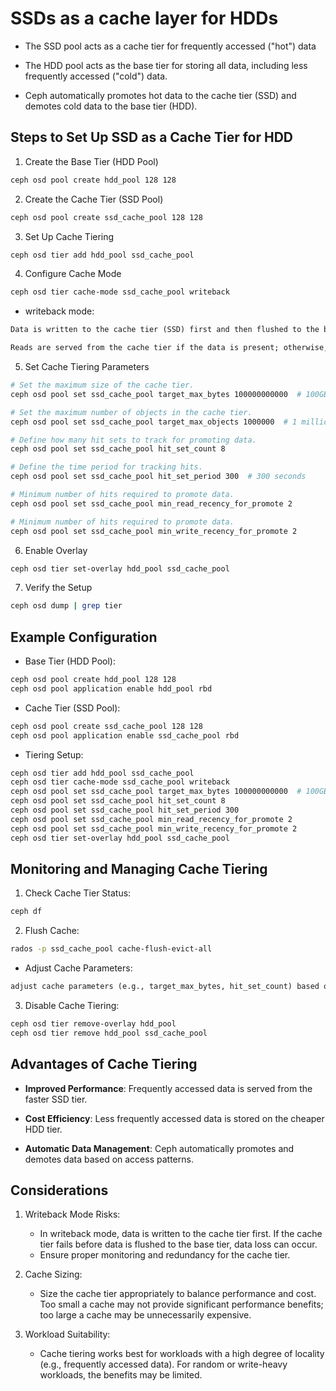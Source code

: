# SSDs as a cache layer for HDDs

- The SSD pool acts as a cache tier for frequently accessed ("hot") data
- The HDD pool acts as the base tier for storing all data, including less frequently accessed ("cold") data.

- Ceph automatically promotes hot data to the cache tier (SSD) and demotes cold data to the base tier (HDD).

## Steps to Set Up SSD as a Cache Tier for HDD

1. Create the Base Tier (HDD Pool)

```sh
ceph osd pool create hdd_pool 128 128
```

2. Create the Cache Tier (SSD Pool)
```sh
ceph osd pool create ssd_cache_pool 128 128
```

3. Set Up Cache Tiering
```sh
ceph osd tier add hdd_pool ssd_cache_pool
```

4. Configure Cache Mode
```sh
ceph osd tier cache-mode ssd_cache_pool writeback
```

- writeback mode:

```txt
Data is written to the cache tier (SSD) first and then flushed to the base tier (HDD) later.

Reads are served from the cache tier if the data is present; otherwise, data is read from the base tier and promoted to the cache tier.
```

5. Set Cache Tiering Parameters

```sh
# Set the maximum size of the cache tier.
ceph osd pool set ssd_cache_pool target_max_bytes 100000000000  # 100GB

# Set the maximum number of objects in the cache tier.
ceph osd pool set ssd_cache_pool target_max_objects 1000000  # 1 million objects

# Define how many hit sets to track for promoting data.
ceph osd pool set ssd_cache_pool hit_set_count 8

# Define the time period for tracking hits.
ceph osd pool set ssd_cache_pool hit_set_period 300  # 300 seconds

# Minimum number of hits required to promote data.
ceph osd pool set ssd_cache_pool min_read_recency_for_promote 2

# Minimum number of hits required to promote data.
ceph osd pool set ssd_cache_pool min_write_recency_for_promote 2
```

6. Enable Overlay
```sh
ceph osd tier set-overlay hdd_pool ssd_cache_pool
```

7. Verify the Setup
```sh
ceph osd dump | grep tier
```

## Example Configuration

- Base Tier (HDD Pool):
```sh
ceph osd pool create hdd_pool 128 128
ceph osd pool application enable hdd_pool rbd
```

- Cache Tier (SSD Pool):
```sh
ceph osd pool create ssd_cache_pool 128 128
ceph osd pool application enable ssd_cache_pool rbd
```

- Tiering Setup:
```sh
ceph osd tier add hdd_pool ssd_cache_pool
ceph osd tier cache-mode ssd_cache_pool writeback
ceph osd pool set ssd_cache_pool target_max_bytes 100000000000  # 100GB
ceph osd pool set ssd_cache_pool hit_set_count 8
ceph osd pool set ssd_cache_pool hit_set_period 300
ceph osd pool set ssd_cache_pool min_read_recency_for_promote 2
ceph osd pool set ssd_cache_pool min_write_recency_for_promote 2
ceph osd tier set-overlay hdd_pool ssd_cache_pool
```

## Monitoring and Managing Cache Tiering

1. Check Cache Tier Status:
```sh
ceph df
```

2. Flush Cache:
```sh
rados -p ssd_cache_pool cache-flush-evict-all
```

- Adjust Cache Parameters:

```txt
adjust cache parameters (e.g., target_max_bytes, hit_set_count) based on your workload and performance requirements.
```

3. Disable Cache Tiering:

```sh
ceph osd tier remove-overlay hdd_pool
ceph osd tier remove hdd_pool ssd_cache_pool
```

## Advantages of Cache Tiering


- **Improved Performance**: Frequently accessed data is served from the faster SSD tier.

- **Cost Efficiency**: Less frequently accessed data is stored on the cheaper HDD tier.

- **Automatic Data Management**: Ceph automatically promotes and demotes data based on access patterns.


## Considerations

1. Writeback Mode Risks:
    - In writeback mode, data is written to the cache tier first. If the cache tier fails before data is flushed to the base tier, data loss can occur.
    - Ensure proper monitoring and redundancy for the cache tier.

2. Cache Sizing:
    - Size the cache tier appropriately to balance performance and cost. Too small a cache may not provide significant performance benefits; too large a cache may be unnecessarily expensive.

3. Workload Suitability:
    - Cache tiering works best for workloads with a high degree of locality (e.g., frequently accessed data). For random or write-heavy workloads, the benefits may be limited.
